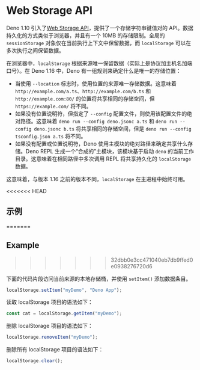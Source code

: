 # Web Storage API

Deno 1.10
引入了[Web Storage API](https://developer.mozilla.org/en-US/docs/Web/API/Web_Storage_API)，提供了一个存储字符串键值对的
API。数据持久化的方式类似于浏览器，并且有一个 10MB 的存储限制。全局的
`sessionStorage` 对象仅在当前执行上下文中保留数据，而 `localStorage`
可以在多次执行之间保留数据。

在浏览器中，`localStorage`
根据来源唯一保留数据（实际上是协议加主机名加端口号）。在 Deno 1.16 中，Deno
有一组规则来确定什么是唯一的存储位置：

- 当使用 `--location` 标志时，使用位置的来源唯一存储数据。这意味着
  `http://example.com/a.ts`、`http://example.com/b.ts` 和
  `http://example.com:80/` 的位置将共享相同的存储空间，但 `https://example.com/`
  将不同。
- 如果没有位置说明符，但指定了 `--config`
  配置文件，则使用该配置文件的绝对路径。这意味着
  `deno run --config deno.jsonc a.ts` 和 `deno run --config deno.jsonc b.ts`
  将共享相同的存储空间，但是 `deno run --config tsconfig.json a.ts` 将不同。
- 如果没有配置或位置说明符，Deno 使用主模块的绝对路径来确定共享什么存储。Deno
  REPL 生成一个“合成的”主模块，该模块基于启动 `deno`
  的当前工作目录。这意味着在相同路径中多次调用 REPL 将共享持久化的
  `localStorage` 数据。

这意味着，与版本 1.16 之前的版本不同，`localStorage` 在主进程中始终可用。

<<<<<<< HEAD
## 示例
=======
## Example
>>>>>>> 32dbb0e3cc471040eb7db9ffed0e0938276720d6

下面的代码片段访问当前来源的本地存储桶，并使用 `setItem()` 添加数据条目。

```ts
localStorage.setItem("myDemo", "Deno App");
```

读取 localStorage 项目的语法如下：

```ts
const cat = localStorage.getItem("myDemo");
```

删除 localStorage 项目的语法如下：

```ts
localStorage.removeItem("myDemo");
```

删除所有 localStorage 项目的语法如下：

```ts
localStorage.clear();
```

